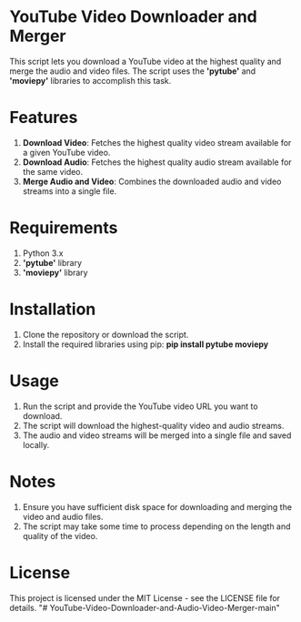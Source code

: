 # YouTube Video Downloader and Merger

This script lets you download a YouTube video at the highest quality and merge the audio and video files. The script uses the **'pytube'** and **'moviepy'** libraries to accomplish this task.

# Features
1. **Download Video**: Fetches the highest quality video stream available for a given YouTube video.
2. **Download Audio**: Fetches the highest quality audio stream available for the same video.
3. **Merge Audio and Video**: Combines the downloaded audio and video streams into a single file.

# Requirements
1. Python 3.x
2. **'pytube'** library
3. **'moviepy'** library

# Installation
1. Clone the repository or download the script.
2. Install the required libraries using pip:
**pip install pytube moviepy**

# Usage
1. Run the script and provide the YouTube video URL you want to download.
2. The script will download the highest-quality video and audio streams.
3. The audio and video streams will be merged into a single file and saved locally.

# Notes
1. Ensure you have sufficient disk space for downloading and merging the video and audio files.
2. The script may take some time to process depending on the length and quality of the video.
   
# License
This project is licensed under the MIT License - see the LICENSE file for details.
"# YouTube-Video-Downloader-and-Audio-Video-Merger-main" 
